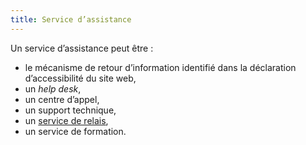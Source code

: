 ```yaml
---
title: Service d’assistance
---
```


Un service d’assistance peut être :

- le mécanisme de retour d’information identifié dans la déclaration d’accessibilité du site web,
- un <em lang="en">help desk</em>,
- un centre d’appel,
- un support technique,
- un [service de relais](#service-de-relais),
- un service de formation.